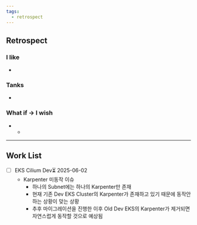 ```yaml
---
tags:
  - retrospect
---
```


## Retrospect
### I like
- 
### Tanks
- 
### What if -> I wish
- 
	- 
---
## Work List
- [ ] EKS Cilium Dev⏳ 2025-06-02 
	- Karpenter 미동작 이슈
		- 하나의 Subnet에는 하나의 Karpenter만 존재
		- 현재 기존 Dev EKS Cluster의 Karpenter가 존재하고 있기 때문에 동작안하는 상황이 맞는 상황
		- 추후 마이그레이션을 진행한 이후 Old Dev EKS의 Karpenter가 제거되면 자연스럽게 동작할 것으로 예상됨
